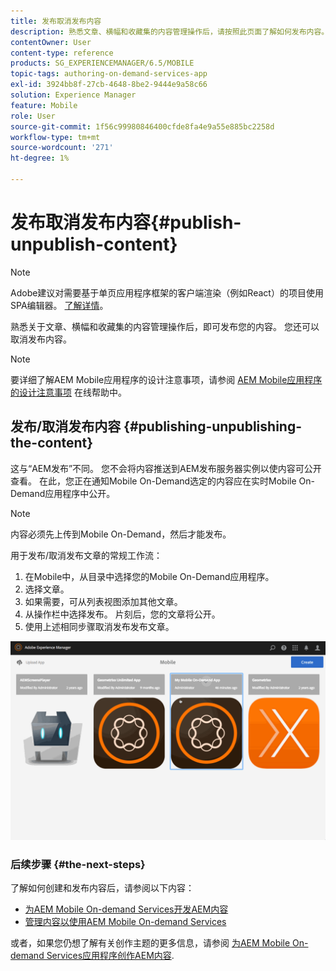 ```yaml
---
title: 发布取消发布内容
description: 熟悉文章、横幅和收藏集的内容管理操作后，请按照此页面了解如何发布内容。 您还可以取消发布内容。
contentOwner: User
content-type: reference
products: SG_EXPERIENCEMANAGER/6.5/MOBILE
topic-tags: authoring-on-demand-services-app
exl-id: 3924bb8f-27cb-4648-8be2-9444e9a58c66
solution: Experience Manager
feature: Mobile
role: User
source-git-commit: 1f56c99980846400cfde8fa4e9a55e885bc2258d
workflow-type: tm+mt
source-wordcount: '271'
ht-degree: 1%

---
```


# 发布取消发布内容{#publish-unpublish-content}

>[!NOTE]
>
>Adobe建议对需要基于单页应用程序框架的客户端渲染（例如React）的项目使用SPA编辑器。 [了解详情](/help/sites-developing/spa-overview.md)。

熟悉关于文章、横幅和收藏集的内容管理操作后，即可发布您的内容。 您还可以取消发布内容。

>[!NOTE]
>
>要详细了解AEM Mobile应用程序的设计注意事项，请参阅 [AEM Mobile应用程序的设计注意事项](https://helpx.adobe.com/digital-publishing-solution/help/aem-mobile-end-of-life-faq.html) 在线帮助中。

## 发布/取消发布内容 {#publishing-unpublishing-the-content}

这与“AEM发布”不同。 您不会将内容推送到AEM发布服务器实例以使内容可公开查看。 在此，您正在通知Mobile On-Demand选定的内容应在实时Mobile On-Demand应用程序中公开。

>[!NOTE]
>
>内容必须先上传到Mobile On-Demand，然后才能发布。

用于发布/取消发布文章的常规工作流：

1. 在Mobile中，从目录中选择您的Mobile On-Demand应用程序。
1. 选择文章。
1. 如果需要，可从列表视图添加其他文章。
1. 从操作栏中选择发布。 片刻后，您的文章将公开。
1. 使用上述相同步骤取消发布发布文章。

<!-- FAIL >>[!NOTE]
>
>Generally, you should preflight before publishing. See [Previewing with Preflight](/content/docs/en/aem/6-3/administer/mobile-apps/aem-mobile/previewing-with-preflight-on-demand-services.md) for more details.-->

![chlimage_1-9](assets/chlimage_1-9.gif)

### 后续步骤 {#the-next-steps}

了解如何创建和发布内容后，请参阅以下内容：

* [为AEM Mobile On-demand Services开发AEM内容](/help/mobile/aem-mobile-on-demand.md)
* [管理内容以使用AEM Mobile On-demand Services](/help/mobile/aem-mobile.md)

或者，如果您仍想了解有关创作主题的更多信息，请参阅 [为AEM Mobile On-demand Services应用程序创作AEM内容](/help/mobile/mobile-apps-ondemand.md).
